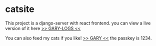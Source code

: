 # catsite
This project is a django-server with react frontend.
you can view a live version of it here  [>> GARY-LOGS <<](https://gary-logs.up.railway.app/) 

You can also feed my cats if you like!  [>> GARY <<](https://gary-logs.up.railway.app/#/cats/MM3oMiRU )  the passkey is 1234.
